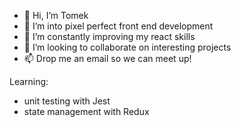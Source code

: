 - 👋 Hi, I’m Tomek
- 👀 I’m into pixel perfect front end development
- 🌱 I’m constantly improving my react skills
- 💞️ I’m looking to collaborate on interesting projects
- 📫 Drop me an email so we can meet up!

Learning:
- unit testing with Jest
- state management with Redux
